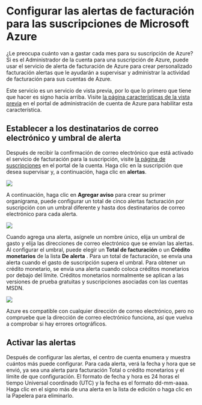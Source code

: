 <properties
    pageTitle="Configurar alertas para las suscripciones de Microsoft Azure de facturación | Microsoft Azure"
    description="Describe cómo puede configurar alertas en su factura Azure para evitar sorpresas facturación."
    services=""
    documentationCenter=""
    authors="vikdesai"
    manager="mbaldwin"
    editor=""
    tags="billing"
    />

<tags
    ms.service="billing"
    ms.workload="na"
    ms.tgt_pltfrm="na"
    ms.devlang="na"
    ms.topic="article"
    ms.date="08/18/2016"
    ms.author="vikdesai"/>

# <a name="set-up-billing-alerts-for-your-microsoft-azure-subscriptions"></a>Configurar las alertas de facturación para las suscripciones de Microsoft Azure

¿Le preocupa cuánto van a gastar cada mes para su suscripción de Azure? Si es el Administrador de la cuenta para una suscripción de Azure, puede usar el servicio de alerta de facturación de Azure para crear personalizado facturación alertas que le ayudarán a supervisar y administrar la actividad de facturación para sus cuentas de Azure.

Este servicio es un servicio de vista previa, por lo que lo primero que tiene que hacer es signo hacia arriba. Visite [la página características de la vista previa](https://account.windowsazure.com/PreviewFeatures) en el portal de administración de cuenta de Azure para habilitar esta característica.

## <a name="set-the-alert-threshold-and-email-recipients"></a>Establecer a los destinatarios de correo electrónico y umbral de alerta

Después de recibir la confirmación de correo electrónico que está activado el servicio de facturación para la suscripción, visite [la página de suscripciones](https://account.windowsazure.com/Subscriptions) en el portal de la cuenta. Haga clic en la suscripción que desea supervisar y, a continuación, haga clic en **alertas**.

![][Image1]

A continuación, haga clic en **Agregar aviso** para crear su primer organigrama, puede configurar un total de cinco alertas facturación por suscripción con un umbral diferente y hasta dos destinatarios de correo electrónico para cada alerta.

![][Image2]

Cuando agrega una alerta, asígnele un nombre único, elija un umbral de gasto y elija las direcciones de correo electrónico que se envían las alertas. Al configurar el umbral, puede elegir un **Total de facturación** o un **Crédito monetarios** de la lista **De alerta** . Para un total de facturación, se envía una alerta cuando el gasto de suscripción supera el umbral. Para obtener un crédito monetario, se envía una alerta cuando coloca créditos monetarios por debajo del límite. Créditos monetarios normalmente se aplican a las versiones de prueba gratuitas y suscripciones asociadas con las cuentas MSDN.

![][Image3]

Azure es compatible con cualquier dirección de correo electrónico, pero no compruebe que la dirección de correo electrónico funciona, así que vuelva a comprobar si hay errores ortográficos.

## <a name="check-on-your-alerts"></a>Activar las alertas

Después de configurar las alertas, el centro de cuenta enumera y muestra cuántos más puede configurar. Para cada alerta, verá la fecha y hora que se envió, ya sea una alerta para facturación Total o crédito monetarios y el límite de que configuración. El formato de fecha y hora es 24 horas el tiempo Universal coordinado (UTC) y la fecha es el formato dd-mm-aaaa. Haga clic en el signo más de una alerta en la lista de edición o haga clic en la Papelera para eliminarlo.

[Image1]: ./media/azure-billing-set-up-alerts/billingalert1.png
[Image2]: ./media/azure-billing-set-up-alerts/billingalert2.png
[Image3]: ./media/azure-billing-set-up-alerts/billingalerts3.png
